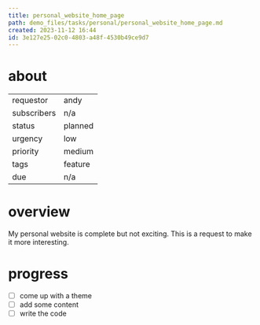 ```yaml
---
title: personal_website_home_page
path: demo_files/tasks/personal/personal_website_home_page.md
created: 2023-11-12 16:44
id: 3e127e25-02c0-4803-a48f-4530b49ce9d7
---
```


# about

|             |         |
| ----------- | ------- |
| requestor   | andy    |
| subscribers | n/a     |
| status      | planned |
| urgency     | low     |
| priority    | medium  |
| tags        | feature |
| due         | n/a     |

# overview

My personal website is complete but not exciting. This is a request to make it more interesting.

# progress

- [ ] come up with a theme
- [ ] add some content
- [ ] write the code
